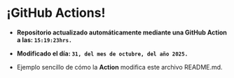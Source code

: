 # ¡GitHub Actions!
* **Repositorio actualizado automáticamente mediante una GitHub Action a las: `15:19:23hrs.`**
* **Modificado el día: `31, del mes de octubre, del año 2025.`**

* Ejemplo sencillo de cómo la **Action** modifica este archivo README.md.
